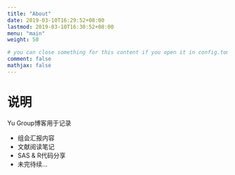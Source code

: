 ```yaml
---
title: "About"
date: 2019-03-10T16:29:52+08:00
lastmod: 2019-03-10T16:30:52+08:00
menu: "main"
weight: 50

# you can close something for this content if you open it in config.toml.
comment: false
mathjax: false
---
```


# 说明

Yu Group博客用于记录

- 组会汇报内容
- 文献阅读笔记
- SAS & R代码分享
- 未完待续...

